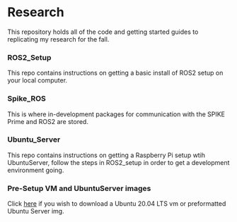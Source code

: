 # Research
This repository holds all of the code and getting started guides to replicating my research for the fall.

### ROS2_Setup
This repo contains instructions on getting a basic install of ROS2 setup on your local computer.

### Spike_ROS
This is where in-development packages for communication with the SPIKE Prime and ROS2 are stored.

### Ubuntu_Server
This repo contains instructions on getting a Raspberry Pi setup wtih UbuntuServer, follow the steps in ROS2_setup in order to get a development environment going.

### Pre-Setup VM and UbuntuServer images
Click [here](https://drive.google.com/drive/folders/1jaeOl53kcfiK5GLCMRy_wXDmsG37tWbi?usp=sharing) if you wish to download a Ubuntu 20.04 LTS vm or preformatted Ubuntu Server img. 
